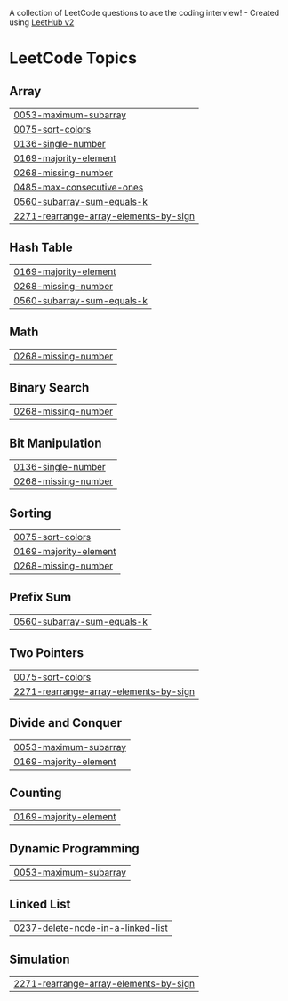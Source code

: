 A collection of LeetCode questions to ace the coding interview! - Created using [LeetHub v2](https://github.com/arunbhardwaj/LeetHub-2.0)
<!---LeetCode Topics Start-->
# LeetCode Topics
## Array
|  |
| ------- |
| [0053-maximum-subarray](https://github.com/moneygoyal02/leetcode/tree/master/0053-maximum-subarray) |
| [0075-sort-colors](https://github.com/moneygoyal02/leetcode/tree/master/0075-sort-colors) |
| [0136-single-number](https://github.com/moneygoyal02/leetcode/tree/master/0136-single-number) |
| [0169-majority-element](https://github.com/moneygoyal02/leetcode/tree/master/0169-majority-element) |
| [0268-missing-number](https://github.com/moneygoyal02/leetcode/tree/master/0268-missing-number) |
| [0485-max-consecutive-ones](https://github.com/moneygoyal02/leetcode/tree/master/0485-max-consecutive-ones) |
| [0560-subarray-sum-equals-k](https://github.com/moneygoyal02/leetcode/tree/master/0560-subarray-sum-equals-k) |
| [2271-rearrange-array-elements-by-sign](https://github.com/moneygoyal02/leetcode/tree/master/2271-rearrange-array-elements-by-sign) |
## Hash Table
|  |
| ------- |
| [0169-majority-element](https://github.com/moneygoyal02/leetcode/tree/master/0169-majority-element) |
| [0268-missing-number](https://github.com/moneygoyal02/leetcode/tree/master/0268-missing-number) |
| [0560-subarray-sum-equals-k](https://github.com/moneygoyal02/leetcode/tree/master/0560-subarray-sum-equals-k) |
## Math
|  |
| ------- |
| [0268-missing-number](https://github.com/moneygoyal02/leetcode/tree/master/0268-missing-number) |
## Binary Search
|  |
| ------- |
| [0268-missing-number](https://github.com/moneygoyal02/leetcode/tree/master/0268-missing-number) |
## Bit Manipulation
|  |
| ------- |
| [0136-single-number](https://github.com/moneygoyal02/leetcode/tree/master/0136-single-number) |
| [0268-missing-number](https://github.com/moneygoyal02/leetcode/tree/master/0268-missing-number) |
## Sorting
|  |
| ------- |
| [0075-sort-colors](https://github.com/moneygoyal02/leetcode/tree/master/0075-sort-colors) |
| [0169-majority-element](https://github.com/moneygoyal02/leetcode/tree/master/0169-majority-element) |
| [0268-missing-number](https://github.com/moneygoyal02/leetcode/tree/master/0268-missing-number) |
## Prefix Sum
|  |
| ------- |
| [0560-subarray-sum-equals-k](https://github.com/moneygoyal02/leetcode/tree/master/0560-subarray-sum-equals-k) |
## Two Pointers
|  |
| ------- |
| [0075-sort-colors](https://github.com/moneygoyal02/leetcode/tree/master/0075-sort-colors) |
| [2271-rearrange-array-elements-by-sign](https://github.com/moneygoyal02/leetcode/tree/master/2271-rearrange-array-elements-by-sign) |
## Divide and Conquer
|  |
| ------- |
| [0053-maximum-subarray](https://github.com/moneygoyal02/leetcode/tree/master/0053-maximum-subarray) |
| [0169-majority-element](https://github.com/moneygoyal02/leetcode/tree/master/0169-majority-element) |
## Counting
|  |
| ------- |
| [0169-majority-element](https://github.com/moneygoyal02/leetcode/tree/master/0169-majority-element) |
## Dynamic Programming
|  |
| ------- |
| [0053-maximum-subarray](https://github.com/moneygoyal02/leetcode/tree/master/0053-maximum-subarray) |
## Linked List
|  |
| ------- |
| [0237-delete-node-in-a-linked-list](https://github.com/moneygoyal02/leetcode/tree/master/0237-delete-node-in-a-linked-list) |
## Simulation
|  |
| ------- |
| [2271-rearrange-array-elements-by-sign](https://github.com/moneygoyal02/leetcode/tree/master/2271-rearrange-array-elements-by-sign) |
<!---LeetCode Topics End-->